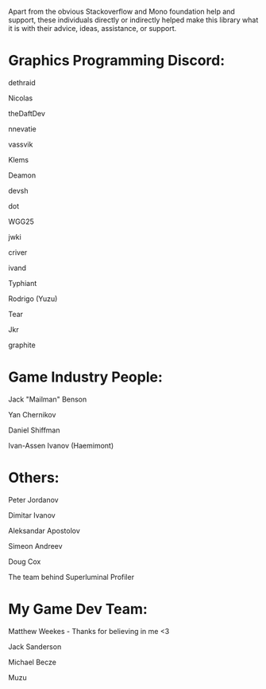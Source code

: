 Apart from the obvious Stackoverflow and Mono foundation help and support, these individuals
directly or indirectly helped make this library what it is with their advice, ideas, assistance, or support.

# Graphics Programming Discord:

dethraid

Nicolas

theDaftDev

nnevatie

vassvik

Klems

Deamon

devsh

dot

WGG25

jwki

criver

ivand

Typhiant

Rodrigo (Yuzu)

Tear

Jkr

graphite

# Game Industry People:

Jack "Mailman" Benson

Yan Chernikov

Daniel Shiffman

Ivan-Assen Ivanov (Haemimont)

# Others:

Peter Jordanov

Dimitar Ivanov

Aleksandar Apostolov

Simeon Andreev

Doug Cox

The team behind Superluminal Profiler

# My Game Dev Team:

Matthew Weekes - Thanks for believing in me <3

Jack Sanderson

Michael Becze

Muzu
